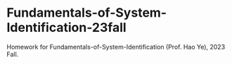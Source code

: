 # Fundamentals-of-System-Identification-23fall

Homework for Fundamentals-of-System-Identification (Prof. Hao Ye), 2023 Fall. 
